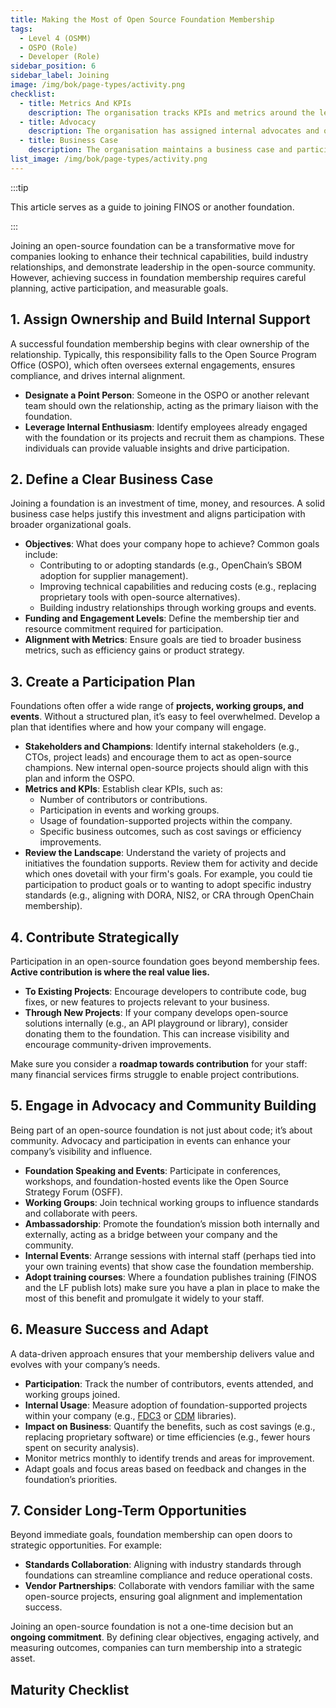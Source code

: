 ```yaml
---
title: Making the Most of Open Source Foundation Membership
tags: 
  - Level 4 (OSMM)
  - OSPO (Role)
  - Developer (Role)
sidebar_position: 6
sidebar_label: Joining
image: /img/bok/page-types/activity.png
checklist:
  - title: Metrics And KPIs
    description: The organisation tracks KPIs and metrics around the level of foundation engagement.
  - title: Advocacy
    description: The organisation has assigned internal advocates and ownership for the foundation, who promote it internally.
  - title: Business Case
    description: The organisation maintains a business case and participation plan for foundation membership, and reviews against it periodically.
list_image: /img/bok/page-types/activity.png
---
```


:::tip

This article serves as a guide to joining FINOS or another foundation.

:::

Joining an open-source foundation can be a transformative move for companies looking to enhance their technical capabilities, build industry relationships, and demonstrate leadership in the open-source community. However, achieving success in foundation membership requires careful planning, active participation, and measurable goals. 

## 1. Assign Ownership and Build Internal Support
A successful foundation membership begins with clear ownership of the relationship. Typically, this responsibility falls to the Open Source Program Office (OSPO), which often oversees external engagements, ensures compliance, and drives internal alignment. 

- **Designate a Point Person**: Someone in the OSPO or another relevant team should own the relationship, acting as the primary liaison with the foundation.
- **Leverage Internal Enthusiasm**: Identify employees already engaged with the foundation or its projects and recruit them as champions. These individuals can provide valuable insights and drive participation.

## 2. Define a Clear Business Case

Joining a foundation is an investment of time, money, and resources. A solid business case helps justify this investment and aligns participation with broader organizational goals. 

- **Objectives**: What does your company hope to achieve? Common goals include:
  - Contributing to or adopting standards (e.g., OpenChain’s SBOM adoption for supplier management).
  - Improving technical capabilities and reducing costs (e.g., replacing proprietary tools with open-source alternatives).
  - Building industry relationships through working groups and events.
- **Funding and Engagement Levels**: Define the membership tier and resource commitment required for participation.
- **Alignment with Metrics**: Ensure goals are tied to broader business metrics, such as efficiency gains or product strategy.

## 3. Create a Participation Plan
Foundations often offer a wide range of **projects, working groups, and events**. Without a structured plan, it’s easy to feel overwhelmed. Develop a plan that identifies where and how your company will engage.

- **Stakeholders and Champions**: Identify internal stakeholders (e.g., CTOs, project leads) and encourage them to act as open-source champions. New internal open-source projects should align with this plan and inform the OSPO.
- **Metrics and KPIs**: Establish clear KPIs, such as:
  - Number of contributors or contributions.
  - Participation in events and working groups.
  - Usage of foundation-supported projects within the company.
  - Specific business outcomes, such as cost savings or efficiency improvements.
- **Review the Landscape**:  Understand the variety of projects and initiatives the foundation supports.  Review them for activity and decide which ones dovetail with your firm's goals.  For example, you could tie participation to product goals or to wanting to adopt specific industry standards (e.g., aligning with DORA, NIS2, or CRA through OpenChain membership).

## 4. Contribute Strategically
Participation in an open-source foundation goes beyond membership fees. **Active contribution is where the real value lies.**

- **To Existing Projects**: Encourage developers to contribute code, bug fixes, or new features to projects relevant to your business.
- **Through New Projects**: If your company develops open-source solutions internally (e.g., an API playground or library), consider donating them to the foundation. This can increase visibility and encourage community-driven improvements.

Make sure you consider a **roadmap towards contribution** for your staff: many financial services firms struggle to enable project contributions.   

## 5. Engage in Advocacy and Community Building

Being part of an open-source foundation is not just about code; it’s about community. Advocacy and participation in events can enhance your company’s visibility and influence.

- **Foundation Speaking and Events**: Participate in conferences, workshops, and foundation-hosted events like the Open Source Strategy Forum (OSFF).
- **Working Groups**: Join technical working groups to influence standards and collaborate with peers.
- **Ambassadorship**: Promote the foundation’s mission both internally and externally, acting as a bridge between your company and the community.
- **Internal Events**:  Arrange sessions with internal staff (perhaps tied into your own training events) that show case the foundation membership.
- **Adopt training courses**: Where a foundation publishes training (FINOS and the LF publish lots) make sure you have a plan in place to make the most of this benefit and promulgate it widely to your staff.

## 6. Measure Success and Adapt

A data-driven approach ensures that your membership delivers value and evolves with your company’s needs.

- **Participation**: Track the number of contributors, events attended, and working groups joined.
- **Internal Usage**: Measure adoption of foundation-supported projects within your company (e.g., [FDC3](https://fdc3.finos.org) or [CDM](https://cdm.finos.org) libraries).
- **Impact on Business**: Quantify the benefits, such as cost savings (e.g., replacing proprietary software) or time efficiencies (e.g., fewer hours spent on security analysis).
- Monitor metrics monthly to identify trends and areas for improvement.
- Adapt goals and focus areas based on feedback and changes in the foundation’s priorities.

## 7. Consider Long-Term Opportunities
Beyond immediate goals, foundation membership can open doors to strategic opportunities. For example:
- **Standards Collaboration**: Aligning with industry standards through foundations can streamline compliance and reduce operational costs.
- **Vendor Partnerships**: Collaborate with vendors familiar with the same open-source projects, ensuring goal alignment and implementation success.

Joining an open-source foundation is not a one-time decision but an **ongoing commitment**. By defining clear objectives, engaging actively, and measuring outcomes, companies can turn membership into a strategic asset.

## Maturity Checklist

<ArticleChecklist checklist={frontMatter.checklist} title={frontMatter.title} />